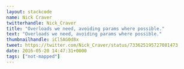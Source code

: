 ```yaml
---
layout: stackcode
name: Nick Craver
twitterhandle: Nick_Craver
title: "Overloads we need, avoiding params where possible."
text: "Overloads we need, avoiding params where possible."
thumbnailhandle: iCl5AG0d8x
tweet: https://twitter.com/Nick_Craver/status/733625195727081473
date: 2016-05-20 14:47:31+0000
tags: ["not-mapped"]
---
```

